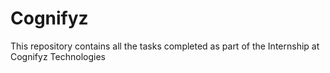 # Cognifyz
This repository contains all the tasks completed as part of the Internship at Cognifyz Technologies
